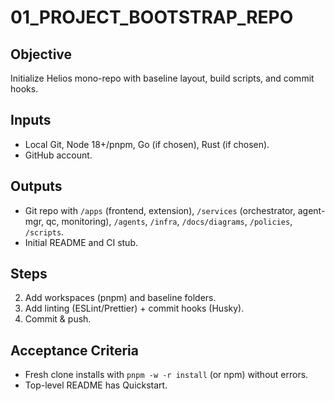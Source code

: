 # 01_PROJECT_BOOTSTRAP_REPO

## Objective

Initialize Helios mono-repo with baseline layout, build scripts, and commit hooks.

## Inputs

- Local Git, Node 18+/pnpm, Go (if chosen), Rust (if chosen).
- GitHub account.

## Outputs

- Git repo with `/apps` (frontend, extension), `/services` (orchestrator, agent-mgr, qc, monitoring), `/agents`, `/infra`, `/docs/diagrams`, `/policies`, `/scripts`.
- Initial README and CI stub.

## Steps

2. Add workspaces (pnpm) and baseline folders.
3. Add linting (ESLint/Prettier) + commit hooks (Husky).
4. Commit & push.

## Acceptance Criteria

- Fresh clone installs with `pnpm -w -r install` (or npm) without errors.
- Top-level README has Quickstart.
